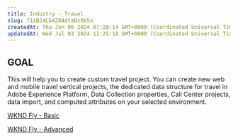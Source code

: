 ```yaml
---
title: Industry - Travel
slug: 71zBJ4L64Z84dtaDcXk5x
createdAt: Thu Jun 06 2024 07:28:14 GMT+0000 (Coordinated Universal Time)
updatedAt: Wed Jul 03 2024 11:25:18 GMT+0000 (Coordinated Universal Time)
---
```


## **GOAL**

This will help you to create custom travel project. You can create new web and mobile travel vertical projects, the dedicated data structure for travel in Adobe Experience Platform, Data Collection properties, Call Center projects, data import, and computed attributes on your selected environment.&#x20;

[WKND Fly - Basic](<../Demo System Next/WKND Fly - Basic.md>)

[WKND Fly - Advanced](<../Demo System Next/WKND Fly - Advanced.md>)
